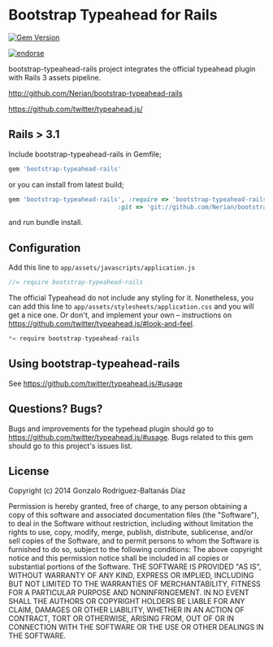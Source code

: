 # Bootstrap Typeahead for Rails

[![Gem Version](https://badge.fury.io/rb/bootstrap-typeahead-rails.png)](http://badge.fury.io/rb/bootstrap-typeahead-rails)

[![endorse](https://api.coderwall.com/nerian/endorsecount.png)](https://coderwall.com/nerian)

bootstrap-typeahead-rails project integrates the official typeahead plugin with Rails 3 assets pipeline.

http://github.com/Nerian/bootstrap-typeahead-rails

https://github.com/twitter/typeahead.js/

## Rails > 3.1
Include bootstrap-typeahead-rails in Gemfile;

``` ruby
gem 'bootstrap-typeahead-rails'
```

or you can install from latest build;

``` ruby
gem 'bootstrap-typeahead-rails', :require => 'bootstrap-typeahead-rails',
                              :git => 'git://github.com/Nerian/bootstrap-typeahead-rails.git'
```

and run bundle install.

## Configuration

Add this line to `app/assets/javascripts/application.js`

``` javascript
//= require bootstrap-typeahead-rails
```

The official Typeahead do not include any styling for it. Nonetheless, you can add this line to `app/assets/stylesheets/application.css` and you will get a nice one. Or don't, and implement your own – instructions on https://github.com/twitter/typeahead.js/#look-and-feel.

``` javascript
*= require bootstrap-typeahead-rails
```

## Using bootstrap-typeahead-rails

See https://github.com/twitter/typeahead.js/#usage

## Questions? Bugs?

Bugs and improvements for the typehead plugin should go to https://github.com/twitter/typeahead.js/#usage. Bugs related to this gem should go to this project's issues list.

## License
Copyright (c) 2014 Gonzalo Rodríguez-Baltanás Díaz

Permission is hereby granted, free of charge, to any person obtaining a copy of this software and associated documentation files (the "Software"), to deal in the Software without restriction, including without limitation the rights to use, copy, modify, merge, publish, distribute, sublicense, and/or sell copies of the Software, and to permit persons to whom the Software is furnished to do so, subject to the following conditions:
The above copyright notice and this permission notice shall be included in all copies or substantial portions of the Software.
THE SOFTWARE IS PROVIDED "AS IS", WITHOUT WARRANTY OF ANY KIND, EXPRESS OR IMPLIED, INCLUDING BUT NOT LIMITED TO THE WARRANTIES OF MERCHANTABILITY, FITNESS FOR A PARTICULAR PURPOSE AND NONINFRINGEMENT. IN NO EVENT SHALL THE AUTHORS OR COPYRIGHT HOLDERS BE LIABLE FOR ANY CLAIM, DAMAGES OR OTHER LIABILITY, WHETHER IN AN ACTION OF CONTRACT, TORT OR OTHERWISE, ARISING FROM, OUT OF OR IN CONNECTION WITH THE SOFTWARE OR THE USE OR OTHER DEALINGS IN THE SOFTWARE.
